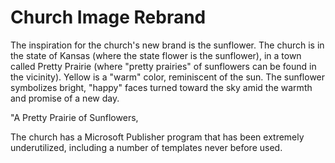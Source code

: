 # Church Image Rebrand

The inspiration for the church's new brand is the sunflower. The church is in the state of Kansas (where the state flower is the sunflower), in a town called Pretty Prairie (where "pretty prairies" of sunflowers can be found in the vicinity). Yellow is a "warm" color, reminiscent of the sun. The sunflower symbolizes bright, "happy" faces turned toward the sky amid the warmth and promise of a new day. 

"A Pretty Prairie of Sunflowers, 

The church has a Microsoft Publisher program that has been extremely underutilized, including a number of templates never before used. 